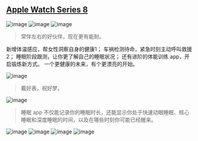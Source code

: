 
## [Apple Watch Series 8](https://www.apple.com.cn/apple-watch-series-8/)

![image](https://user-images.githubusercontent.com/101486416/214457334-f0a78740-6d41-4f89-87d1-8421cd9d58cb.png)
![image](https://user-images.githubusercontent.com/101486416/214457346-afc1799a-cbcd-444e-9e20-8fbfb8e8bc15.png)
![image](https://user-images.githubusercontent.com/101486416/214457356-343b20eb-4c38-45b6-af20-b51bb42af97a.png)
> 常伴左右的好伙伴，现在更有能耐。
 
 新增体温感应，帮女性洞察自身的健康1；
 车祸检测待命，紧急时刻主动呼叫救援2；
 睡眠阶段跟测，让你更了解自己的睡眠状况；
 还有进阶的体能训练 app，开启锻炼新方式。
 一个更健康的未来，有个更漂亮的开始。 
 
 
![image](https://user-images.githubusercontent.com/101486416/214457387-359d1bd7-cdbe-4615-9008-8860149860a6.png)
> 戴好表，祝好梦。

![image](https://user-images.githubusercontent.com/101486416/214457403-1c901646-266f-4a65-9829-09e78659cf50.png)
> 睡眠 app 不仅能记录你的睡眠时长，还能显示你处于快速动眼睡眠、核心睡眠和深度睡眠的时间，以及在哪些时刻你可能已经醒来。

![image](https://user-images.githubusercontent.com/101486416/214457425-d2f1c0cf-03f3-4d50-9882-b88a9f8e8532.png)
![image](https://user-images.githubusercontent.com/101486416/214457481-0562d342-150d-4d86-8194-de69f9aaf070.png)
![image](https://user-images.githubusercontent.com/101486416/214457487-4405fc9c-4e57-4913-81a2-4022d0a5c29e.png)
![image](https://user-images.githubusercontent.com/101486416/214457475-336413ee-279f-42f5-a787-f3648fe8b792.png)


